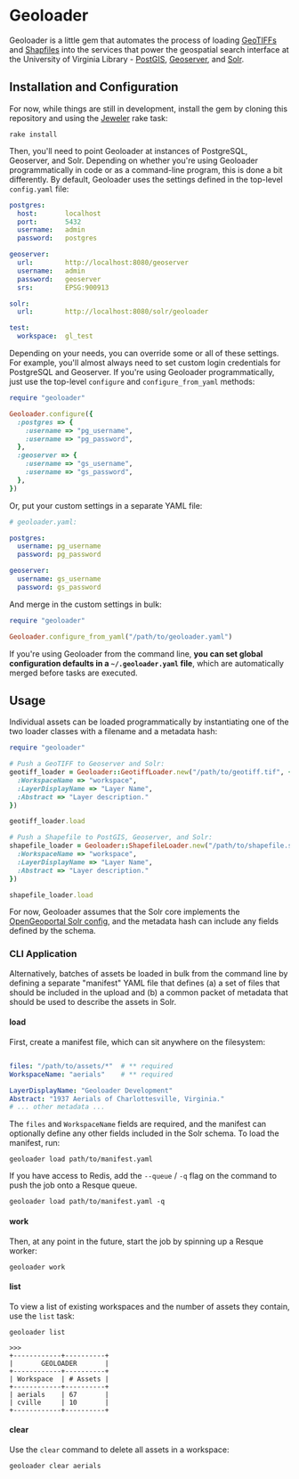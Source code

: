 # Geoloader

Geoloader is a little gem that automates the process of loading [GeoTIFFs][geotiff] and [Shapfiles][shapefile] into the services that power the geospatial search interface at the University of Virginia Library - [PostGIS][postgis], [Geoserver][geoserver], and [Solr][solr].

## Installation and Configuration

For now, while things are still in development, install the gem by cloning this repository and using the [Jeweler][jeweler] rake task:

```
rake install
```

Then, you'll need to point Geoloader at instances of PostgreSQL, Geoserver, and Solr. Depending on whether you're using Geoloader programmatically in code or as a command-line program, this is done a bit differently. By default, Geoloader uses the settings defined in the top-level `config.yaml` file:

```yaml
postgres:
  host:       localhost
  port:       5432
  username:   admin
  password:   postgres

geoserver:
  url:        http://localhost:8080/geoserver
  username:   admin
  password:   geoserver
  srs:        EPSG:900913

solr:
  url:        http://localhost:8080/solr/geoloader

test:
  workspace:  gl_test
```

Depending on your needs, you can override some or all of these settings. For example, you'll almost always need to set custom login credentials for PostgreSQL and Geoserver. If you're using Geoloader programmatically, just use the top-level `configure` and `configure_from_yaml` methods:

```ruby
require "geoloader"

Geoloader.configure({
  :postgres => {
    :username => "pg_username",
    :username => "pg_password",
  },
  :geoserver => {
    :username => "gs_username",
    :username => "gs_password",
  },
})
```

Or, put your custom settings in a separate YAML file:

```yaml
# geoloader.yaml:

postgres:
  username: pg_username
  password: pg_password

geoserver:
  username: gs_username
  password: gs_password
```

And merge in the custom settings in bulk:

```ruby
require "geoloader"

Geoloader.configure_from_yaml("/path/to/geoloader.yaml")
```

If you're using Geoloader from the command line, **you can set global configuration defaults in a `~/.geoloader.yaml` file**, which are automatically merged before tasks are executed.

## Usage

Individual assets can be loaded programmatically by instantiating one of the two loader classes with a filename and a metadata hash:

```ruby
require "geoloader"

# Push a GeoTIFF to Geoserver and Solr:
geotiff_loader = Geoloader::GeotiffLoader.new("/path/to/geotiff.tif", {
  :WorkspaceName => "workspace",
  :LayerDisplayName => "Layer Name",
  :Abstract => "Layer description."
})

geotiff_loader.load

# Push a Shapefile to PostGIS, Geoserver, and Solr:
shapefile_loader = Geoloader::ShapefileLoader.new("/path/to/shapefile.shp", {
  :WorkspaceName => "workspace",
  :LayerDisplayName => "Layer Name",
  :Abstract => "Layer description."
})

shapefile_loader.load
```

For now, Geoloader assumes that the Solr core implements the [OpenGeoportal Solr config][ogp-solr], and the metadata hash can include any fields defined by the schema.

### CLI Application

Alternatively, batches of assets be loaded in bulk from the command line by defining a separate "manifest" YAML file that defines (a) a set of files that should be included in the upload and (b) a common packet of metadata that should be used to describe the assets in Solr.

#### load

First, create a manifest file, which can sit anywhere on the filesystem:

```yaml

files: "/path/to/assets/*"  # ** required
WorkspaceName: "aerials"    # ** required

LayerDisplayName: "Geoloader Development"
Abstract: "1937 Aerials of Charlottesville, Virginia."
# ... other metadata ...
```

The `files` and `WorkspaceName` fields are required, and the manifest can optionally define any other fields included in the Solr schema. To load the manifest, run:

```
geoloader load path/to/manifest.yaml
```

If you have access to Redis, add the `--queue` / `-q` flag on the command to push the job onto a Resque queue.

```
geoloader load path/to/manifest.yaml -q
```

#### work

Then, at any point in the future, start the job by spinning up a Resque worker:

```
geoloader work
```

#### list

To view a list of existing workspaces and the number of assets they contain, use the `list` task:

```
geoloader list

>>>
+------------+----------+
|       GEOLOADER       |
+------------+----------+
| Workspace  | # Assets |
+------------+----------+
| aerials    | 67       |
| cville     | 10       |
+------------+----------+
```

#### clear

Use the `clear` command to delete all assets in a workspace:

```
geoloader clear aerials
```

[geotiff]: http://en.wikipedia.org/wiki/Geotiff
[shapefile]: http://en.wikipedia.org/wiki/Shapefile
[postgis]: http://postgis.net/
[geoserver]: http://geoserver.org/
[solr]: http://lucene.apache.org/solr/
[jeweler]: https://github.com/technicalpickles/jeweler
[ogp-solr]: https://github.com/OpenGeoportal/ogpSolrConfig
